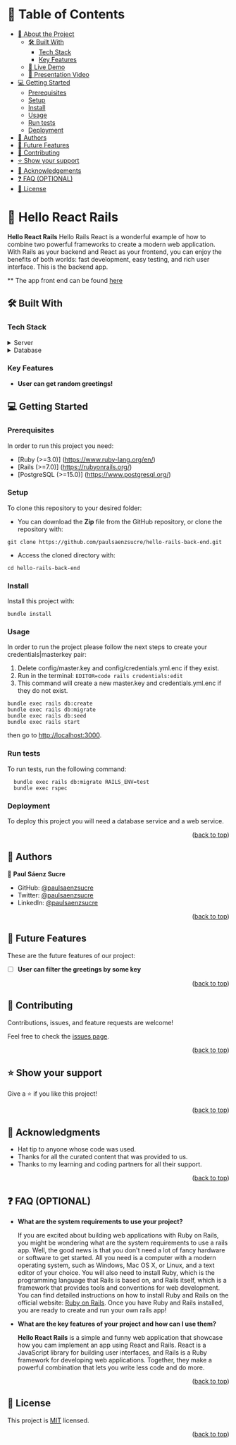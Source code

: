 <a name="readme-top"></a>

# 📗 Table of Contents

- [📖 About the Project](#about-project)
  - [🛠 Built With](#built-with)
    - [Tech Stack](#tech-stack)
    - [Key Features](#key-features)
  - [🚀 Live Demo](#live-demo)
  - [🚀 Presentation Video](#live-presentation)
- [💻 Getting Started](#getting-started)
  - [Prerequisites](#prerequisites)
  - [Setup](#setup)
  - [Install](#install)
  - [Usage](#usage)
  - [Run tests](#run-tests)
  - [Deployment](#deployment)
- [👥 Authors](#authors)
- [🔭 Future Features](#future-features)
- [🤝 Contributing](#contributing)
- [⭐️ Show your support](#support)
- [🙏 Acknowledgements](#acknowledgements)
- [❓ FAQ (OPTIONAL)](#faq)
- [📝 License](#license)

# 📖 Hello React Rails <a name="about-project"></a>

**Hello React Rails** Hello Rails React is a wonderful example of how to combine two powerful frameworks to create a modern web application. With Rails as your backend and React as your frontend, you can enjoy the benefits of both worlds: fast development, easy testing, and rich user interface. This is the backend app.

** The app front end can be found [here](https://github.com/paulsaenzsucre/hello-react-front-end)

## 🛠 Built With <a name="built-with"></a>

### Tech Stack <a name="tech-stack"></a>

<details>
  <summary>Server</summary>
  <ul>
    <li><a href="https://rubyonrails.org/">Ruby on Rails</a></li>
  </ul>
</details>

<details>
<summary>Database</summary>
  <ul>
    <li><a href="https://www.postgresql.org/">PostgreSQL</a></li>
  </ul>
</details>

### Key Features <a name="key-features"></a>

- **User can get random greetings!**

## 💻 Getting Started <a name="getting-started"></a>

### Prerequisites

In order to run this project you need:

- [Ruby (>=3.0)] (https://www.ruby-lang.org/en/)
- [Rails (>=7.0)] (https://rubyonrails.org/)
- [PostgreSQL (>=15.0)] (https://www.postgresql.org/)

### Setup

To clone this repository to your desired folder:

- You can download the **Zip** file from the GitHub repository, or clone the repository with:

```console
git clone https://github.com/paulsaenzsucre/hello-rails-back-end.git
```

- Access the cloned directory with:

```console
cd hello-rails-back-end
```

### Install

Install this project with:

```console
bundle install
```

### Usage

In order to run the project please follow the next steps to create your credentials|masterkey pair:

1. Delete config/master.key and config/credentials.yml.enc if they exist.
2. Run in the terminal: `EDITOR=code rails credentials:edit`
3. This command will create a new master.key and credentials.yml.enc if they do not exist.

```console
bundle exec rails db:create
bundle exec rails db:migrate
bundle exec rails db:seed
bundle exec rails start
```

then go to [http://localhost:3000](http://localhost:3000).

### Run tests

To run tests, run the following command:

```console
  bundle exec rails db:migrate RAILS_ENV=test
  bundle exec rspec
```

### Deployment

To deploy this project you will need a database service and a web service.

<p align="right">(<a href="#readme-top">back to top</a>)</p>

## 👥 Authors <a name="authors"></a>

👤 **Paul Sáenz Sucre**

- GitHub: [@paulsaenzsucre](https://github.com/paulsaenzsucre)
- Twitter: [@paulsaenzsucre](https://twitter.com/paulsaenzsucre)
- LinkedIn: [@paulsaenzsucre](https://www.linkedin.com/in/paulsaenzsucre)


<p align="right">(<a href="#readme-top">back to top</a>)</p>

## 🔭 Future Features <a name="future-features"></a>

These are the future features of our project:

- [ ] **User can filter the greetings by some key**

<p align="right">(<a href="#readme-top">back to top</a>)</p>

## 🤝 Contributing <a name="contributing"></a>

Contributions, issues, and feature requests are welcome!

Feel free to check the [issues page](../../issues/).

<p align="right">(<a href="#readme-top">back to top</a>)</p>

## ⭐️ Show your support <a name="support"></a>

Give a ⭐️ if you like this project!

<p align="right">(<a href="#readme-top">back to top</a>)</p>

## 🙏 Acknowledgments <a name="acknowledgements"></a>

- Hat tip to anyone whose code was used.
- Thanks for all the curated content that was provided to us.
- Thanks to my learning and coding partners for all their support.

<p align="right">(<a href="#readme-top">back to top</a>)</p>

## ❓ FAQ (OPTIONAL) <a name="faq"></a>

- **What are the system requirements to use your project?**

  If you are excited about building web applications with Ruby on Rails, you might be wondering what are the system requirements to use a rails app. Well, the good news is that you don't need a lot of fancy hardware or software to get started. All you need is a computer with a modern operating system, such as Windows, Mac OS X, or Linux, and a text editor of your choice. You will also need to install Ruby, which is the programming language that Rails is based on, and Rails itself, which is a framework that provides tools and conventions for web development. You can find detailed instructions on how to install Ruby and Rails on the official website: [Ruby on Rails](https://rubyonrails.org/). Once you have Ruby and Rails installed, you are ready to create and run your own rails app!

- **What are the key features of your project and how can I use them?**

  **Hello React Rails** is a simple and funny  web application that showcase how you cam implement an app using React and Rails. React is a JavaScript library for building user interfaces, and Rails is a Ruby framework for developing web applications. Together, they make a powerful combination that lets you write less code and do more.

<p align="right">(<a href="#readme-top">back to top</a>)</p>

## 📝 License <a name="license"></a>

This project is [MIT](./LICENSE) licensed.

<p align="right">(<a href="#readme-top">back to top</a>)</p>
